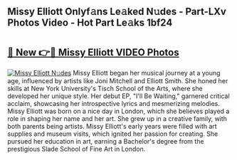 ## Missy Elliott Onlyf𝚊ns Le𝚊ked N𝚞des - Part-LXv Photos Video - Hot Part Le𝚊ks 1bf24

# <h2><a href="http://ab54497.deff.icu/?id=Missy+Elliott">🔗 New 👉🔴 Missy Elliott VIDEO Photos</a></h2>

[![Missy Elliott N𝚞des](https://i.imgur.com/rIISA9y.gif)](http://ab54497.deff.icu/?id=Missy+Elliott)
Missy Elliott began her musical journey at a young age, influenced by artists like Joni Mitchell and Elliott Smith. She honed her skills at New York University's Tisch School of the Arts, where she developed her unique style. Her debut EP, "I'll Be Waiting," garnered critical acclaim, showcasing her introspective lyrics and mesmerizing melodies. Missy Elliott was born on a nice day in London, which she believes played a role in shaping her name and her art. She grew up in a creative family, with both parents being artists. Missy Elliott's early years were filled with art supplies and museum visits, which ignited her passion for creating. She pursued her education in art, earning a Bachelor's degree from the prestigious Slade School of Fine Art in London.
